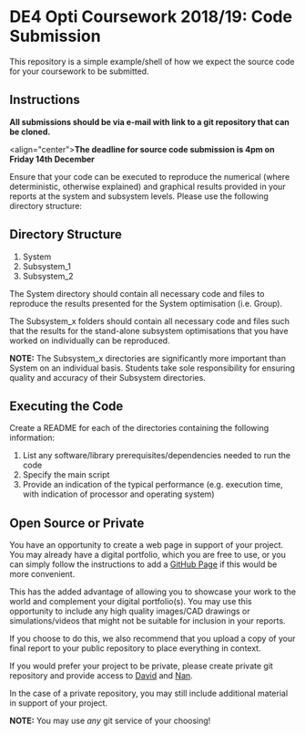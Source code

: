 DE4 Opti Coursework 2018/19: Code Submission
============
This repository is a simple example/shell of how we expect the source code for
your coursework to be submitted. 

Instructions
----------

**All submissions should be via e-mail with link to a git repository that can be cloned.**

<align="center">**The deadline for source code submission is 4pm on Friday 14th December**

Ensure that your code can be executed to reproduce the numerical (where
deterministic, otherwise explained) and graphical results provided in your
reports at the system and subsystem levels. Please use the following directory
structure:  

Directory Structure
-----------
1. System
2. Subsystem_1
3. Subsystem_2

The System directory should contain all necessary code and files to reproduce
the results presented for the System optimisation (i.e. Group). 

The Subsystem_x folders should contain all necessary code and files such that
the results for the stand-alone subsystem optimisations that you have worked on
individually can be reproduced. 

**NOTE:** The Subsystem_x directories are significantly more important than 
System on an individual basis. Students take sole responsibility for ensuring quality and accuracy of their Subsystem directories.

Executing the Code
----------
Create a README for each of the directories containing the following
information: 

1. List any software/library prerequisites/dependencies needed to run the code
2. Specify the main script 
3. Provide an indication of the typical performance (e.g. execution time, with
indication of processor and operating system)

Open Source or Private 
----------
You have an opportunity to create a web page in support of your project. You may already have a digital portfolio, which you are free to use, or you can simply follow
the instructions to add a [GitHub Page](https://pages.github.com) if this would be more convenient. 

This has the added advantage of allowing you to showcase your work to the world
and complement your digital portfolio(s). You may use this opportunity to include
any high quality images/CAD drawings or simulations/videos that might not be suitable for inclusion
in your reports.

If you choose to do this, we also recommend that you upload a copy of your final
report to your public repository to place everything in context.

If you would prefer your project to be private, please create private git repository and provide access to [David](<mailto:david.boyle@imperial.ac.uk>)
and [Nan](<mailto:n.li09@imperial.ac.uk>).

In the case of a private repository, you may still include additional material
in support of your project.

**NOTE:** You may use *any* git service of your choosing! 
